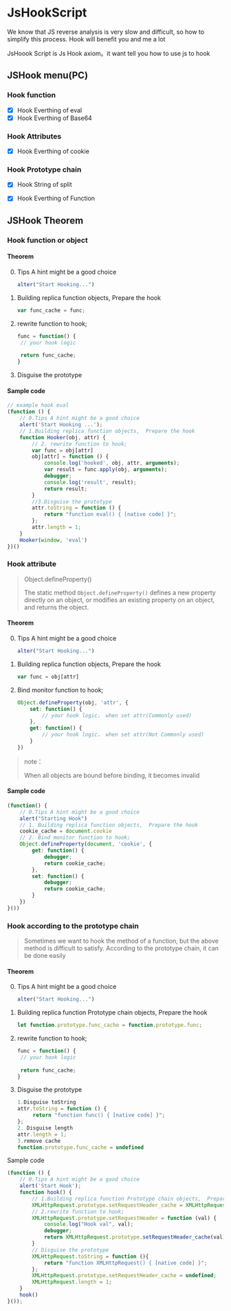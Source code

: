 # JsHookScript

We know that JS reverse analysis is very slow and difficult, so how to simplify this process. 
Hook will benefit you and me a lot                                     

JsHoook Script is Js Hook axiom。it want tell you how to use js to hook

## JSHook  menu(PC)

### Hook function

- [x] Hook Everthing of eval
- [x] Hook Everthing of Base64

### Hook Attributes

- [x] Hook Everthing of cookie

### Hook Prototype chain

- [x] Hook String of split
- [x] Hook Everthing of Function


## JSHook Theorem

### Hook function or object

#### Theorem

0. Tips A hint might be a good choice

   ```js
   alter("Start Hooking...")
   ```

1. Building replica function objects,  Prepare the hook

   ```js
   var func_cache = func;
   ```

2. rewrite function to hook;

   ```js
   func = function() {
   	// your hook logic
   	
   	return func_cache;
   }
   ```

3. Disguise the prototype

#### Sample code

```js
// example hook eval
(function () {
    // 0.Tips A hint might be a good choice
    alert('Start Hooking ...');
  	// 1.Building replica function objects,  Prepare the hook
    function Hooker(obj, attr) {
      	// 2. rewrite function to hook;
        var func = obj[attr]
        obj[attr] = function () {
            console.log('hooked', obj, attr, arguments);
            var result = func.apply(obj, arguments);
            debugger;
            console.log('result', result);
            return result;
        }
        //3.Disguise the prototype
        attr.toString = function () {
            return "function eval() { [native code] }";
        };
        attr.length = 1;
    }
    Hooker(window, 'eval')
})()
```

### Hook attribute

> Object.defineProperty()
>
> The static method `Object.defineProperty()` defines a new property directly on an object, or modifies an existing property on an object, and returns the object.

#### Theorem

0. Tips A hint might be a good choice

   ```js
   alter("Start Hooking...")
   ```

1. Building replica function objects,  Prepare the hook

   ```js
   var func = obj[attr]
   ```

2. Bind monitor function to hook;

   ```js
   Object.defineProperty(obj, 'attr', {
       set: function() {
           // your hook logic， when set attr(Commonly used)
       },
       get: function() {
           // your hook logic， when set attr(Not Commonly used)
       }
   })
   ```


> note：
>
> When all objects are bound before binding, it becomes invalid

#### Sample code

```js
(function() {
  	// 0.Tips A hint might be a good choice
    alert("Starting Hook")
    // 1. Building replica function objects,  Prepare the hook
    cookie_cache = document.cookie
  	// 2. Bind monitor function to hook;
    Object.defineProperty(document, 'cookie', {
        get: function() {
            debugger;
            return cookie_cache;
        },
        set: function() {
            debugger;
            return cookie_cache;
        }
    })
}())
```

### Hook according to the prototype chain

> Sometimes we want to hook the method of a function, but the above method is difficult to satisfy. According to the prototype chain, it can be done easily

#### Theorem

0. Tips A hint might be a good choice

   ```js
   alter("Start Hooking...")
   ```

1. Building replica function Prototype chain objects,  Prepare the hook

   ```js
   let function.prototype.func_cache = function.prototype.func;
   ```

2. rewrite function to hook;

   ```js
   func = function() {
   	// your hook logic
   	
   	return func_cache;
   }
   ```

3. Disguise the prototype

   ```js
   1.Disguise toString
   attr.toString = function () {
   		return "function func() { [native code] }";
   };
   2. Disguise length
   attr.length = 1;
   3.remove cache
   function.prototype.func_cache = undefined
   ```

Sample code

```js
(function () {
  	// 0.Tips A hint might be a good choice
    alert('Start Hook');
    function hook() {
        // 1.Building replica function Prototype chain objects,  Prepare the hook
        XMLHttpRequest.prototype.setRequestHeader_cache = XMLHttpRequest.prototype.setRequestHeader;
        // 2.rewrite function to hook;
        XMLHttpRequest.prototype.setRequestHeader = function (val) {
            console.log("Hook val", val);
            debugger;
            return XMLHttpRequest.prototype.setRequestHeader_cache(val);
        }
        // Disguise the prototype
        XMLHttpRequest.toString = function (){
            return "function XMLHttpRequest() { [native code] }";
        };
        XMLHttpRequest.prototype.setRequestHeader_cache = undefined;
        XMLHttpRequest.length = 1;
    }
    hook()
}());
```


